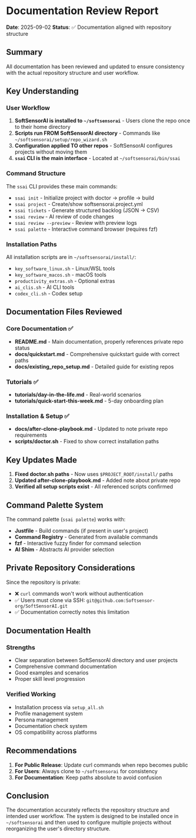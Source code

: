 # Documentation Review Report

**Date**: 2025-09-02 **Status**: ✅ Documentation aligned with repository structure

## Summary

All documentation has been reviewed and updated to ensure consistency with the actual repository
structure and user workflow.

## Key Understanding

### User Workflow

1. **SoftSensorAI is installed to `~/softsensorai`** - Users clone the repo once to their home directory
2. **Scripts run FROM SoftSensorAI directory** - Commands like `~/softsensorai/setup/repo_wizard.sh`
3. **Configuration applied TO other repos** - SoftSensorAI configures projects without moving them
4. **`ssai` CLI is the main interface** - Located at `~/softsensorai/bin/ssai`

### Command Structure

The `ssai` CLI provides these main commands:

- `ssai init` - Initialize project with doctor → profile → build
- `ssai project` - Create/show softsensorai.project.yml
- `ssai tickets` - Generate structured backlog (JSON → CSV)
- `ssai review` - AI review of code changes
- `ssai review --preview` - Review with preview logs
- `ssai palette` - Interactive command browser (requires fzf)

### Installation Paths

All installation scripts are in `~/softsensorai/install/`:

- `key_software_linux.sh` - Linux/WSL tools
- `key_software_macos.sh` - macOS tools
- `productivity_extras.sh` - Optional extras
- `ai_clis.sh` - AI CLI tools
- `codex_cli.sh` - Codex setup

## Documentation Files Reviewed

### Core Documentation ✅

- **README.md** - Main documentation, properly references private repo status
- **docs/quickstart.md** - Comprehensive quickstart guide with correct paths
- **docs/existing_repo_setup.md** - Detailed guide for existing repos

### Tutorials ✅

- **tutorials/day-in-the-life.md** - Real-world scenarios
- **tutorials/quick-start-this-week.md** - 5-day onboarding plan

### Installation & Setup ✅

- **docs/after-clone-playbook.md** - Updated to note private repo requirements
- **scripts/doctor.sh** - Fixed to show correct installation paths

## Key Updates Made

1. **Fixed doctor.sh paths** - Now uses `$PROJECT_ROOT/install/` paths
2. **Updated after-clone-playbook.md** - Added note about private repo
3. **Verified all setup scripts exist** - All referenced scripts confirmed

## Command Palette System

The command palette (`ssai palette`) works with:

- **Justfile** - Build commands (if present in user's project)
- **Command Registry** - Generated from available commands
- **fzf** - Interactive fuzzy finder for command selection
- **AI Shim** - Abstracts AI provider selection

## Private Repository Considerations

Since the repository is private:

- ❌ `curl` commands won't work without authentication
- ✅ Users must clone via SSH: `git@github.com:Softsensor-org/SoftSensorAI.git`
- ✅ Documentation correctly notes this limitation

## Documentation Health

### Strengths

- Clear separation between SoftSensorAI directory and user projects
- Comprehensive command documentation
- Good examples and scenarios
- Proper skill level progression

### Verified Working

- Installation process via `setup_all.sh`
- Profile management system
- Persona management
- Documentation check system
- OS compatibility across platforms

## Recommendations

1. **For Public Release**: Update curl commands when repo becomes public
2. **For Users**: Always clone to `~/softsensorai` for consistency
3. **For Documentation**: Keep paths absolute to avoid confusion

## Conclusion

The documentation accurately reflects the repository structure and intended user workflow. The
system is designed to be installed once in `~/softsensorai` and then used to configure multiple projects
without reorganizing the user's directory structure.
